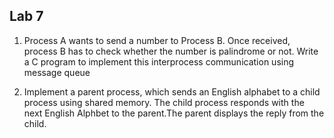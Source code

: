 ## Lab 7

1. Process A wants to send a number to Process B. Once received, process B has to check whether the number is palindrome or not. Write a C program to implement this interprocess communication using message queue


2. Implement a parent process, which sends an English alphabet to a child process using shared memory. The child process responds with the next English Alphbet to the parent.The parent displays the reply from the child.

